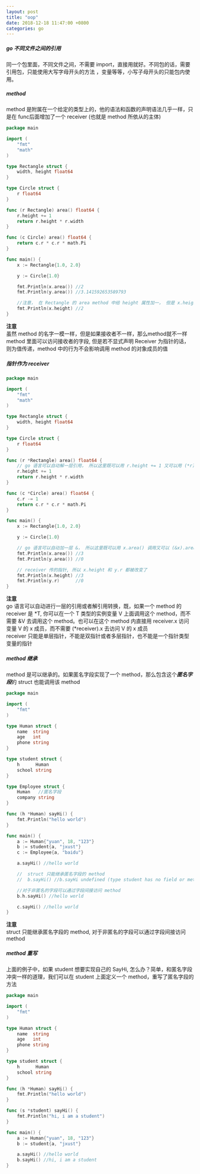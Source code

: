 ```yaml
---
layout: post
title: "oop"
date: 2018-12-18 11:47:00 +0800
categories: go
---
```


##### go 不同文件之间的引用
同一个包里面，不同文件之间，不需要 import，直接用就好。不同包的话，需要引用包，只能使用大写字母开头的方法 ，变量等等，小写子母开头的只能包内使用。

##### method
method 是附属在一个给定的类型上的，他的语法和函数的声明语法几乎一样，只是在 func后面增加了一个 receiver (也就是 method 所依从的主体)
``` go
package main

import (
	"fmt"
	"math"
)

type Rectangle struct {
	width, height float64
}

type Circle struct {
	r float64
}

func (r Rectangle) area() float64 {
	r.height += 1
	return r.height * r.width
}

func (c Circle) area() float64 {
	return c.r * c.r * math.Pi
}

func main() {
	x := Rectangle{1.0, 2.0}

	y := Circle{1.0}

	fmt.Println(x.area()) //2
	fmt.Println(y.area()) //3.141592653589793

	//注意， 在 Rectangle 的 area method 中给 height 属性加一， 但是 x.height 仍然是原来的值， 说明这里的 Receiver 是值传递的
	fmt.Println(x.height) //2
}
```

**注意**<br>
虽然 method 的名字一模一样，但是如果接收者不一样，那么method就不一样<br>
method 里面可以访问接收者的字段, 但是若不显式声明 Receiver 为指针的话，则为值传递，method 中的行为不会影响调用 method 的对象成员的值

##### 指针作为 receiver
``` go
package main

import (
	"fmt"
	"math"
)

type Rectangle struct {
	width, height float64
}

type Circle struct {
	r float64
}

func (r *Rectangle) area() float64 {
	// go 语言可以自动解一层引用， 所以这里既可以用 r.height += 1 又可以用 (*r).height += 1 其他语句同理
	r.height += 1
	return r.height * r.width
}

func (c *Circle) area() float64 {
	c.r -= 1
	return c.r * c.r * math.Pi
}

func main() {
	x := Rectangle{1.0, 2.0}

	y := Circle{1.0}

	// go 语言可以自动加一层 &， 所以这里既可以用 x.area() 调用又可以 (&x).area() 调用， 其他语句同理
	fmt.Println(x.area()) //3
	fmt.Println(y.area()) //0

	// receiver 传的指针, 所以 x.height 和 y.r 都被改变了
	fmt.Println(x.height) //3
	fmt.Println(y.r)      //0
}
```
**注意**<br>
go 语言可以自动进行一层的引用或者解引用转换，既，如果一个 method 的 receiver 是 *T, 你可以在一个 T 类型的实例变量 V 上面调用这个 method，而不需要 &V 去调用这个 method。也可以在这个 method 内直接用 receiver.x 访问变量 V 的 x 成员，而不需要 (*receiver).x 去访问 V 的 x 成员<br>
receiver 只能是单层指针，不能是双指针或者多层指针，也不能是一个指针类型变量的指针<br>

##### method 继承
method 是可以继承的。如果匿名字段实现了一个 method，那么包含这个***匿名字段***的 struct 也能调用该 method<br>
``` go
package main

import (
	"fmt"
)

type Human struct {
	name  string
	age   int
	phone string
}

type student struct {
	h      Human
	school string
}

type Employee struct {
	Human   //匿名字段
	company string
}

func (h *Human) sayHi() {
	fmt.Println("hello world")
}

func main() {
	a := Human{"yuan", 18, "123"}
	b := student{a, "jxust"}
	c := Employee{a, "baidu"}

	a.sayHi() //hello world

	//  struct 只能继承匿名字段的 method
	//	b.sayHi() //b.sayHi undefined (type student has no field or method sayHi)

	//对于非匿名的字段可以通过字段间接访问 method
	b.h.sayHi() //hello world

	c.sayHi() //hello world
}
```
**注意**<br>
struct 只能继承匿名字段的 method, 对于非匿名的字段可以通过字段间接访问 method

##### method 重写
上面的例子中，如果 student 想要实现自己的 SayHi, 怎么办？简单，和匿名字段冲突一样的道理，我们可以在 student 上面定义一个 method，重写了匿名字段的方法
``` go
package main

import (
	"fmt"
)

type Human struct {
	name  string
	age   int
	phone string
}

type student struct {
	h      Human
	school string
}

func (h *Human) sayHi() {
	fmt.Println("hello world")
}

func (s *student) sayHi() {
	fmt.Println("hi, i am a student")
}

func main() {
	a := Human{"yuan", 18, "123"}
	b := student{a, "jxust"}

	a.sayHi() //hello world
	b.sayHi() //hi, i am a student
}
```
